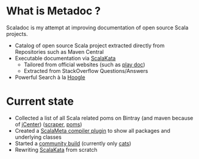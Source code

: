 # What is Metadoc ?

Scaladoc is my attempt at improving documentation of open source Scala projects.

* Catalog of open source Scala project extracted directly from Repositories such as Maven Central
* Executable documentation via [ScalaKata](http://www.scalakata.com)
  * Tailored from official websites (such as [play doc](https://www.playframework.com/documentation/2.0/ScalaHome))
  * Extracted from StackOverflow Questions/Answers
* Powerful Search à la [Hoogle](http://haskell.org/hoogle/)

# Current state

* Collected a list of all Scala related poms on Bintray (and maven because of [jCenter](https://bintray.com/bintray/jcenter)) ([scraper](https://github.com/metadoc/metadoc/tree/develop/bintrayScape), [poms](https://github.com/metadoc/poms))
* Created a [ScalaMeta compiler plugin](https://github.com/metadoc/metadoc/blob/develop/compilerPlugin/src/main/scala/com.scalakata.metadoc.plugin/Metadoc.scala) to show all packages and underlying classes
* Started a [community build](https://github.com/metadoc/dbuild) (currently only [cats](https://travis-ci.org/metadoc/cats/builds/51763930#L2846))
* Rewriting [ScalaKata](https://github.com/MasseGuillaume/ScalaKata2) from scratch
